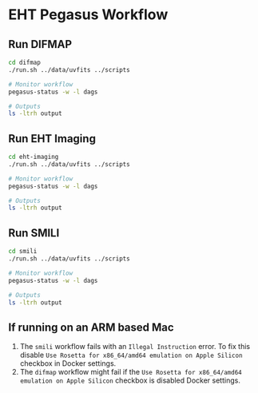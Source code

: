 # EHT Pegasus Workflow

## Run DIFMAP

```sh
cd difmap
./run.sh ../data/uvfits ../scripts

# Monitor workflow
pegasus-status -w -l dags

# Outputs
ls -ltrh output
```

## Run EHT Imaging

```sh
cd eht-imaging
./run.sh ../data/uvfits ../scripts

# Monitor workflow
pegasus-status -w -l dags

# Outputs
ls -ltrh output
```

## Run SMILI

```sh
cd smili
./run.sh ../data/uvfits ../scripts

# Monitor workflow
pegasus-status -w -l dags

# Outputs
ls -ltrh output
```

## If running on an ARM based Mac

1. The `smili` workflow fails with an `Illegal Instruction` error. To fix this disable `Use Rosetta for x86_64/amd64 emulation on Apple Silicon` checkbox in Docker settings.
1. The `difmap` workflow might fail if the `Use Rosetta for x86_64/amd64 emulation on Apple Silicon` checkbox is disabled Docker settings.

